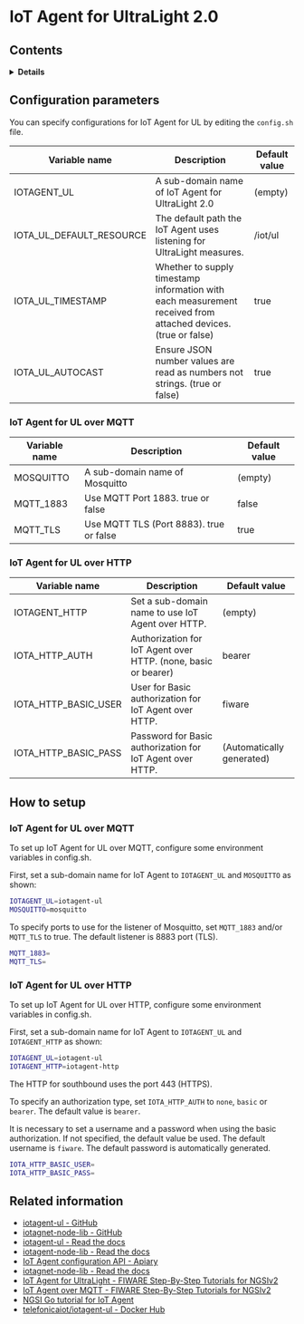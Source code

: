 # IoT Agent for UltraLight 2.0

## Contents

<details>
<summary><strong>Details</strong></summary>

-   [Configuration parameters](#configuration-parameters)
-   [How to setup](#how-to-setup)
    -   [IoT Agent for UL over MQTT](#iot-agent-for-ul-over-mqtt)
    -   [IoT Agent for UL over HTTP](#iot-agent-for-ul-over-http)
-   [Related information](#related-information)

</details>

## Configuration parameters

You can specify configurations for IoT Agent for UL by editing the `config.sh` file.

| Variable name               | Description                                                                                                   | Default value |
| --------------------------- | ------------------------------------------------------------------------------------------------------------- | ------------- |
| IOTAGENT\_UL                | A sub-domain name of IoT Agent for UltraLight 2.0                                                             | (empty)       |
| IOTA\_UL\_DEFAULT\_RESOURCE | The default path the IoT Agent uses listening for UltraLight measures.                                        | /iot/ul       |
| IOTA\_UL\_TIMESTAMP         | Whether to supply timestamp information with each measurement received from attached devices. (true or false) | true          |
| IOTA\_UL\_AUTOCAST          | Ensure JSON number values are read as numbers not strings. (true or false)                                    | true          |

### IoT Agent for UL over MQTT

| Variable name | Description                             | Default value |
| ------------- | --------------------------------------- | ------------- |
| MOSQUITTO     | A sub-domain name of Mosquitto          | (empty)       |
| MQTT\_1883    | Use MQTT Port 1883. true or false       | false         |
| MQTT\_TLS     | Use MQTT TLS (Port 8883). true or false | true          |

### IoT Agent for UL over HTTP

| Variable name           | Description                                                    | Default value             |
| ----------------------- | -------------------------------------------------------------- | ------------------------- |
| IOTAGENT\_HTTP          | Set a sub-domain name to use IoT Agent over HTTP.              | (empty)                   |
| IOTA\_HTTP\_AUTH        | Authorization for IoT Agent over HTTP. (none, basic or bearer) | bearer                    |
| IOTA\_HTTP\_BASIC\_USER | User for Basic authorization for IoT Agent over HTTP.          | fiware                    |
| IOTA\_HTTP\_BASIC\_PASS | Password for Basic authorization for IoT Agent over HTTP.      | (Automatically generated) |

## How to setup

### IoT Agent for UL over MQTT

To set up IoT Agent for UL over MQTT, configure some environment variables in config.sh.

First, set a sub-domain name for IoT Agent to `IOTAGENT_UL` and `MOSQUITTO` as shown:

```bash
IOTAGENT_UL=iotagent-ul
MOSQUITTO=mosquitto
```

To specify ports to use for the listener of Mosquitto, set `MQTT_1883` and/or `MQTT_TLS` to true.
The default listener is 8883 port (TLS).

```bash
MQTT_1883=
MQTT_TLS=
```

### IoT Agent for UL over HTTP

To set up IoT Agent for UL over HTTP, configure some environment variables in config.sh.

First, set a sub-domain name for IoT Agent to `IOTAGENT_UL` and `IOTAGENT_HTTP` as shown:

```bash
IOTAGENT_UL=iotagent-ul
IOTAGENT_HTTP=iotagent-http
```

The HTTP for southbound uses the port 443 (HTTPS). 

To specify an authorization type, set `IOTA_HTTP_AUTH` to `none`, `basic` or `bearer`.
The default value is `bearer`.

It is necessary to set a username and a password when using the basic authorization.
If not specified, the default value be used. The default username is `fiware`. The default
password is automatically generated.

```bash
IOTA_HTTP_BASIC_USER=
IOTA_HTTP_BASIC_PASS=
```

## Related information

-   [iotagent-ul - GitHub](https://github.com/telefonicaid/iotagent-ul)
-   [iotagnet-node-lib - GitHub](https://github.com/telefonicaid/iotagent-node-lib)
-   [iotagent-ul - Read the docs](https://fiware-iotagent-ul.readthedocs.io/en/latest/)
-   [iotagent-node-lib - Read the docs](https://iotagent-node-lib.readthedocs.io/en/latest/)
-   [IoT Agent configuration API - Apiary](https://telefonicaiotiotagents.docs.apiary.io/#reference/configuration-api)
-   [iotagnet-node-lib - Read the docs](https://iotagent-node-lib.readthedocs.io/en/latest/)
-   [IoT Agent for UltraLight - FIWARE Step-By-Step Tutorials for NGSIv2](https://fiware-tutorials.readthedocs.io/en/latest/iot-agent.html)
-   [IoT Agent over MQTT - FIWARE Step-By-Step Tutorials for NGSIv2](https://fiware-tutorials.readthedocs.io/en/latest/iot-over-mqtt.html)
-   [NGSI Go tutorial for IoT Agent](https://ngsi-go.letsfiware.jp/tutorial/iot-agent/)
-   [telefonicaiot/iotagent-ul - Docker Hub](https://hub.docker.com/r/telefonicaiot/iotagent-ul)
